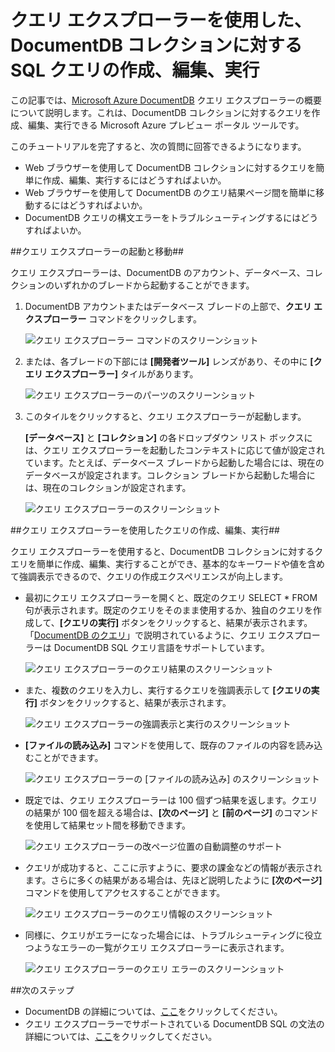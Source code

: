 <properties 
	pageTitle="クエリ エクスプローラーを使用した、DocumentDB コレクションに対する SQL クエリの作成、編集、実行 | Microsoft Azure" 
	description="DocumentDB クエリ エクスプローラーについて説明します。これは、DocumentDB コレクションに対して SQL クエリを作成、編集、実行する Azure プレビュー ポータル ツールです。" 
	services="documentdb" 
	authors="stephbaron" 
	manager="jhubbard" 
	editor="monicar" 
	documentationCenter=""/>

<tags 
	ms.service="documentdb" 
	ms.workload="data-services" 
	ms.tgt_pltfrm="na" 
	ms.devlang="na" 
	ms.topic="get-started-article"
	ms.date="09/08/2015" 
	ms.author="stbaro"/>

# クエリ エクスプローラーを使用した、DocumentDB コレクションに対する SQL クエリの作成、編集、実行 #

この記事では、[Microsoft Azure DocumentDB](http://azure.microsoft.com/services/documentdb/) クエリ エクスプローラーの概要について説明します。これは、DocumentDB コレクションに対するクエリを作成、編集、実行できる Microsoft Azure プレビュー ポータル ツールです。

このチュートリアルを完了すると、次の質問に回答できるようになります。

-	Web ブラウザーを使用して DocumentDB コレクションに対するクエリを簡単に作成、編集、実行するにはどうすればよいか。
-	Web ブラウザーを使用して DocumentDB のクエリ結果ページ間を簡単に移動するにはどうすればよいか。
-	DocumentDB クエリの構文エラーをトラブルシューティングするにはどうすればよいか。 

##<a id="Launch"></a>クエリ エクスプローラーの起動と移動##

クエリ エクスプローラーは、DocumentDB のアカウント、データベース、コレクションのいずれかのブレードから起動することができます。
  
1. DocumentDB アカウントまたはデータベース ブレードの上部で、**クエリ エクスプローラー** コマンドをクリックします。

	![クエリ エクスプローラー コマンドのスクリーンショット](./media/documentdb-query-collections-query-explorer/queryexplorercommand.png)

2. または、各ブレードの下部には **[開発者ツール]** レンズがあり、その中に **[クエリ エクスプローラー]** タイルがあります。
	
	![クエリ エクスプローラーのパーツのスクリーンショット](./media/documentdb-query-collections-query-explorer/queryexplorerpart.png)

2. このタイルをクリックすると、クエリ エクスプローラーが起動します。

	**[データベース]** と **[コレクション]** の各ドロップダウン リスト ボックスには、クエリ エクスプローラーを起動したコンテキストに応じて値が設定されています。たとえば、データベース ブレードから起動した場合には、現在のデータベースが設定されます。コレクション ブレードから起動した場合には、現在のコレクションが設定されます。

	![クエリ エクスプローラーのスクリーンショット](./media/documentdb-query-collections-query-explorer/queryexplorerinitial.png)

##<a id="Create"></a>クエリ エクスプローラーを使用したクエリの作成、編集、実行##

クエリ エクスプローラーを使用すると、DocumentDB コレクションに対するクエリを簡単に作成、編集、実行することができ、基本的なキーワードや値を含めて強調表示できるので、クエリの作成エクスペリエンスが向上します。

- 最初にクエリ エクスプローラーを開くと、既定のクエリ SELECT * FROM 句が表示されます。既定のクエリをそのまま使用するか、独自のクエリを作成して、**[クエリの実行]** ボタンをクリックすると、結果が表示されます。「[DocumentDB のクエリ](documentdb-sql-query.md)」で説明されているように、クエリ エクスプローラーは DocumentDB SQL クエリ言語をサポートしています。

	![クエリ エクスプローラーのクエリ結果のスクリーンショット](./media/documentdb-query-collections-query-explorer/queryresults1.png)

- また、複数のクエリを入力し、実行するクエリを強調表示して **[クエリの実行]** ボタンをクリックすると、結果が表示されます。

	![クエリ エクスプローラーの強調表示と実行のスクリーンショット](./media/documentdb-query-collections-query-explorer/queryexplorerhighlightandrun.png)

- **[ファイルの読み込み]** コマンドを使用して、既存のファイルの内容を読み込むことができます。

	![クエリ エクスプローラーの [ファイルの読み込み] のスクリーンショット](./media/documentdb-query-collections-query-explorer/loadqueryfile.png)

- 既定では、クエリ エクスプローラーは 100 個ずつ結果を返します。クエリの結果が 100 個を超える場合は、**[次のページ]** と **[前のページ]** のコマンドを使用して結果セット間を移動できます。

	![クエリ エクスプローラーの改ページ位置の自動調整のサポート](./media/documentdb-query-collections-query-explorer/queryresultspagination.png)

- クエリが成功すると、ここに示すように、要求の課金などの情報が表示されます。さらに多くの結果がある場合は、先ほど説明したように **[次のページ]** コマンドを使用してアクセスすることができます。

	![クエリ エクスプローラーのクエリ情報のスクリーンショット](./media/documentdb-query-collections-query-explorer/queryinformation.png)

- 同様に、クエリがエラーになった場合には、トラブルシューティングに役立つようなエラーの一覧がクエリ エクスプローラーに表示されます。

	![クエリ エクスプローラーのクエリ エラーのスクリーンショット](./media/documentdb-query-collections-query-explorer/queryerror.png)

##<a name="NextSteps"></a>次のステップ

- DocumentDB の詳細については、[ここ](http://azure.com/docdb)をクリックしてください。
- クエリ エクスプローラーでサポートされている DocumentDB SQL の文法の詳細については、[ここ](documentdb-sql-query.md)をクリックしてください。
 

<!---HONumber=Oct15_HO3-->